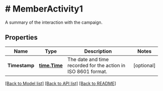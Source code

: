 # # MemberActivity1
A summary of the interaction with the campaign.

## Properties 


Name | Type | Description | Notes
------------ | ------------- | ------------- | -------------
**Timestamp**| [**time.Time**](time.Time.md) | The date and time recorded for the action in ISO 8601 format.  | [optional]


[[Back to Model list]](../../README.md#models) [[Back to API list]](../../README.md#endpoints) [[Back to README]](../../README.md)

